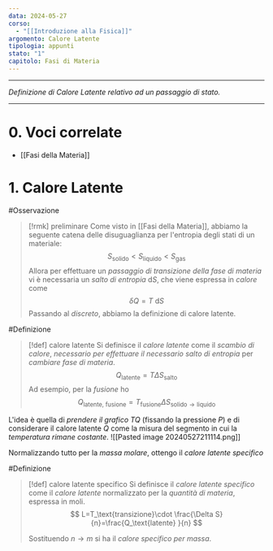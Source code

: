 ```yaml
---
data: 2024-05-27
corso:
  - "[[Introduzione alla Fisica]]"
argomento: Calore Latente
tipologia: appunti
stato: "1"
capitolo: Fasi di Materia
---
```

- - -
*Definizione di Calore Latente relativo ad un passaggio di stato.*
- - -
# 0. Voci correlate
- [[Fasi della Materia]]
# 1. Calore Latente
#Osservazione 
> [!rmk] preliminare
> Come visto in [[Fasi della Materia]], abbiamo la seguente catena delle disuguaglianza per l'entropia degli stati di un materiale:
> $$
> S_\text{solido} < S_\text{liquido} < S_\text{gas}
> $$
> Allora per effettuare un *passaggio di transizione della fase di materia* vi è necessaria un *salto di entropia* $\text{d}S$, che viene espressa in *calore* come
> $$
> \delta Q = T \ \text{d}S
> $$
> Passando al *discreto*, abbiamo la definizione di calore latente.

#Definizione 
> [!def] calore latente
> Si definisce il *calore latente* come il *scambio di calore*, *necessario per effettuare il necessario salto di entropia* per *cambiare fase di materia*.
> $$
> Q_\text{latente} = T \Delta S_\text{salto}
> $$
> Ad esempio, per la *fusione* ho
> $$
> Q_\text{latente, fusione}= T_\text{fusione}\Delta S_{\text{solido} \to \text{liquido} }
> $$

L'idea è quella di *prendere il grafico TQ* (fissando la pressione $P$) e di considerare il calore latente $Q$ come la misura del segmento in cui la *temperatura rimane costante*.
![[Pasted image 20240527211114.png]]

Normalizzando tutto per la *massa molare*, ottengo il *calore latente specifico*

#Definizione 
> [!def] calore latente specifico
> Si definisce il *calore latente specifico* come il *calore latente* normalizzato per la *quantità di materia*, espressa in moli.
> $$
> L=T_\text{transizione}\cdot \frac{\Delta S}{n}=\frac{Q_\text{latente} }{n}
> $$
> 
> Sostituendo $n \to m$ si ha il *calore specifico per massa*.
